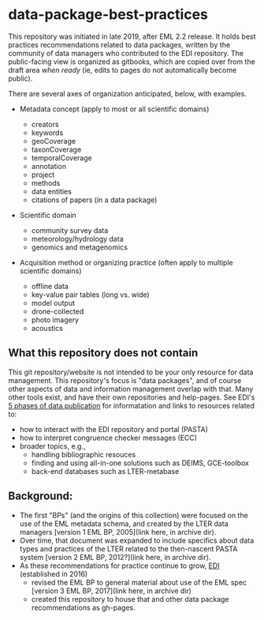# data-package-best-practices

This repository was initiated in late 2019, after EML 2.2 release.  It holds best practices recommendations related to data packages, written by the community of data managers who contributed to the EDI repository. The public-facing view is organized as gitbooks, which are copied over from the draft area *when ready* (ie, edits to pages do not automatically become public). 

There are several axes of organization anticipated, below, with examples.

- Metadata concept (apply to most or all scientific domains)
  - creators
  - keywords
  - geoCoverage 
  - taxonCoverage
  - temporalCoverage
  - annotation
  - project
  - methods
  - data entities
  - citations of papers (in a data package)
  
- Scientific domain
  - community survey data
  - meteorology/hydrology data
  - genomics and metagenomics
  
- Acquisition method or organizing practice (often apply to multiple scientific domains) 
  - offline data
  - key-value pair tables (long vs. wide)
  - model output
  - drone-collected
  - photo imagery
  - acoustics



## What this repository does not contain
This git repository/website is not intended to be your only resource for data management. This repository's focus is "data packages", and of course other aspects of data and information management overlap with that. Many other tools exist, and have their own repositories and help-pages. See EDI's [5 phases of data publication](https://github.com/EDIorg/five_phases_DM) for informatation and links to resources related to:
- how to interact with the EDI repository and portal (PASTA)
- how to interpret congruence checker messages (ECC)
- broader topics, e.g., 
  - handling bibliographic resouces
  - finding and using all-in-one solutions such as DEIMS, GCE-toolbox
  - back-end databases such as LTER-metabase


## Background:
- The first "BPs" (and the origins of this collection) were focused on the use of the EML metadata schema, and created by the LTER data managers [version 1 EML BP, 2005](link here, in archive dir). 
- Over time, that document was expanded to include specifics about data types and practices of the LTER related to the then-nascent PASTA system [version 2 EML BP, 2012?](link here, in archive dir).  
- As these recommendations for practice continue to grow, [EDI](https://environmentaldatainitiative.org) (established in 2016) 
  - revised the EML BP to general material about use of the EML spec [version 3 EML BP, 2017](link here, in archive dir)
  - created this repository to house that and other data package recommendations as gh-pages.
  
  
